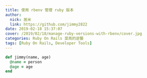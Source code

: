 ```yaml
---
title: 使用 rbenv 管理 ruby 版本
author:
  nick: 居米
  link: https://github.com/jimmy2822
date: 2019-02-18 15:37:07
cover: /2019/02/18/manage-ruby-versions-with-rbenv/cover.jpg
categories: Ruby On Rails 菜鳥的逆襲
tags: [Ruby On Rails, Developer Tools]
---
```


```ruby
def jimmy(name, age)
  @name = person
  @age = age
end
```
